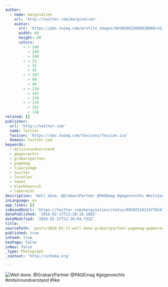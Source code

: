 ```yaml
---
author:
  - name: marginalien
    url: 'http://twitter.com/marginalien'
    avatar:
      src: 'https://pbs.twimg.com/profile_images/601859625605038080/vG12MJdy_normal.jpg'
      width: 48
      height: 48
      colors:
        - - 246
          - 249
          - 248
        - - 33
          - 32
          - 35
        - - 107
          - 99
          - 99
        - - 219
          - 193
          - 170
        - - 174
          - 152
          - 138
related: []
publisher:
  url: 'http://twitter.com'
  name: Twitter
  favicon: 'https://abs.twimg.com/favicons/favicon.ico'
  domain: twitter.com
keywords:
  - mitsinnundverstand
  - gegenrechts
  - grabarzpartner
  - pagemag
  - liaurysmgm
  - twitter
  - location
  - tweet
  - klenkhoursch
  - leberecht
description: 'Well done. @GrabarzPartner @PAGEmag #gegenrechts #mitsinnundverstand #like'
inLanguage: en
app_links: []
isBasedOnUrl: 'https://twitter.com/marginalien/status/695925141247762433'
datePublished: '2016-02-17T13:20:18.186Z'
dateModified: '2016-02-17T12:26:04.732Z'
title: ''
sourcePath: _posts/2016-02-17-well-done-grabarzpartner-pagemag-gegenrechts-mitsinnund.md
published: true
inFeed: true
hasPage: false
inNav: false
_type: Photograph
_context: 'http://schema.org'

---
```

![Well done&period; &commat;GrabarzPartner &commat;PAGEmag &num;gegenrechts &num;mitsinnundverstand &num;like](https://pbs.twimg.com/media/CahsNtuW8AA7IDl.jpg:large)